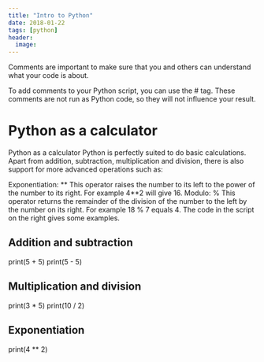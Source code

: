 ```yaml
---
title: "Intro to Python"
date: 2018-01-22
tags: [python]
header:
  image:
---
```


Comments are important to make sure that you and others can understand what your code is about.

To add comments to your Python script, you can use the # tag. These comments are not run as Python code, so they will not influence your result.

# Python as a calculator

Python as a calculator
Python is perfectly suited to do basic calculations. Apart from addition, subtraction, multiplication and division, there is also support for more advanced operations such as:

Exponentiation: **
This operator raises the number to its left to the power of the number to its right. For example 4**2 will give 16.
Modulo: %
This operator returns the remainder of the division of the number to the left by the number on its right. For example 18 % 7 equals 4.
The code in the script on the right gives some examples.

## Addition and subtraction
print(5 + 5)
print(5 - 5)

## Multiplication and division
print(3 * 5)
print(10 / 2)

## Exponentiation
print(4 ** 2)
